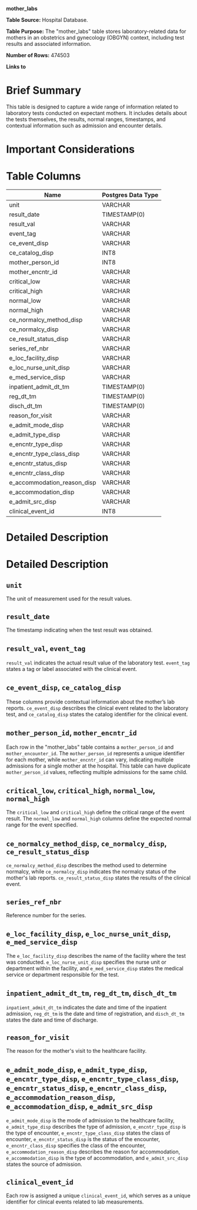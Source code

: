 **mother_labs**

**Table Source:** Hospital Database.

**Table Purpose:** The "mother_labs" table stores laboratory-related data for mothers in an obstetrics and gynecology (OBGYN) context, including test results and associated information.

**Number of Rows:** 474503

**Links to**
<!-- * PATIENTS on `SUBJECT_ID` -->

# Brief Summary

This table is designed to capture a wide range of information related to laboratory tests conducted on expectant mothers. It includes details about the tests themselves, the results, normal ranges, timestamps, and contextual information such as admission and encounter details.

# Important Considerations
<!-- 
* The data is sourced from the admission, discharge and transfer database from the hospital (often referred to as 'ADT' data).
* Organ donor accounts are sometimes created for patients who died in the hospital. These are distinct hospital admissions with very short, sometimes negative lengths of stay. Furthermore, their `DEATHTIME` is frequently the same as the earlier patient admission's `DEATHTIME`.
* All text data, except for that in the `INSURANCE` column, is stored in upper case. -->

# Table Columns

Name | Postgres Data Type
---- | -----------------
unit | VARCHAR
result\_date | TIMESTAMP(0)
result\_val | VARCHAR
event\_tag | VARCHAR
ce\_event\_disp | VARCHAR
ce\_catalog\_disp | INT8
mother\_person\_id | INT8
mother\_encntr\_id | VARCHAR
critical\_low | VARCHAR
critical\_high | VARCHAR
normal\_low | VARCHAR
normal\_high | VARCHAR
ce\_normalcy\_method\_disp | VARCHAR
ce\_normalcy\_disp | VARCHAR
ce\_result\_status\_disp | VARCHAR
series\_ref\_nbr | VARCHAR
e\_loc\_facility\_disp | VARCHAR
e\_loc\_nurse\_unit\_disp | VARCHAR
e\_med\_service\_disp | VARCHAR
inpatient\_admit\_dt\_tm | TIMESTAMP(0)
reg\_dt\_tm | TIMESTAMP(0)
disch\_dt\_tm | TIMESTAMP(0)
reason\_for\_visit | VARCHAR
e\_admit\_mode\_disp | VARCHAR
e\_admit\_type\_disp | VARCHAR
e\_encntr\_type\_disp | VARCHAR
e\_encntr\_type\_class\_disp | VARCHAR
e\_encntr\_status\_disp | VARCHAR
e\_encntr\_class\_disp | VARCHAR
e\_accommodation\_reason\_disp | VARCHAR
e\_accommodation\_disp | VARCHAR
e\_admit\_src\_disp | VARCHAR
clinical\_event\_id | INT8

# Detailed Description

# Detailed Description

## `unit`
The unit of measurement used for the result values.

## `result_date`
The timestamp indicating when the test result was obtained.

## `result_val`, `event_tag`
`result_val` indicates the actual result value of the laboratory test. `event_tag` states a tag or label associated with the clinical event.

## `ce_event_disp`, `ce_catalog_disp`
These columns provide contextual information about the mother’s lab reports. `ce_event_disp` describes the clinical event related to the laboratory test, and `ce_catalog_disp` states the catalog identifier for the clinical event.

## `mother_person_id`, `mother_encntr_id`
Each row in the "mother_labs" table contains a `mother_person_id` and `mother_encounter_id`. The `mother_person_id` represents a unique identifier for each mother, while `mother_encntr_id` can vary, indicating multiple admissions for a single mother at the hospital. This table can have duplicate `mother_person_id` values, reflecting multiple admissions for the same child.

## `critical_low`, `critical_high`, `normal_low`, `normal_high`
The `critical_low` and `critical_high` define the critical range of the event result. The `normal_low` and `normal_high` columns define the expected normal range for the event specified.

## `ce_normalcy_method_disp`, `ce_normalcy_disp`, `ce_result_status_disp`
`ce_normalcy_method_disp` describes the method used to determine normalcy, while `ce_normalcy_disp` indicates the normalcy status of the mother's lab reports. `ce_result_status_disp` states the results of the clinical event.

## `series_ref_nbr`
Reference number for the series.

## `e_loc_facility_disp`, `e_loc_nurse_unit_disp`, `e_med_service_disp`
The `e_loc_facility_disp` describes the name of the facility where the test was conducted. `e_loc_nurse_unit_disp` specifies the nurse unit or department within the facility, and `e_med_service_disp` states the medical service or department responsible for the test.

## `inpatient_admit_dt_tm`, `reg_dt_tm`, `disch_dt_tm`
`inpatient_admit_dt_tm` indicates the date and time of the inpatient admission, `reg_dt_tm` is the date and time of registration, and `disch_dt_tm` states the date and time of discharge.

## `reason_for_visit`
The reason for the mother's visit to the healthcare facility.

## `e_admit_mode_disp`, `e_admit_type_disp`, `e_encntr_type_disp`, `e_encntr_type_class_disp`, `e_encntr_status_disp`, `e_encntr_class_disp`, `e_accommodation_reason_disp`, `e_accommodation_disp`, `e_admit_src_disp`
`e_admit_mode_disp` is the mode of admission to the healthcare facility, `e_admit_type_disp` describes the type of admission, `e_encntr_type_disp` is the type of encounter, `e_encntr_type_class_disp` states the class of encounter, `e_encntr_status_disp` is the status of the encounter, `e_encntr_class_disp` specifies the class of the encounter, `e_accommodation_reason_disp` describes the reason for accommodation, `e_accommodation_disp` is the type of accommodation, and `e_admit_src_disp` states the source of admission.

## `clinical_event_id`
Each row is assigned a unique `clinical_event_id`, which serves as a unique identifier for clinical events related to lab measurements.